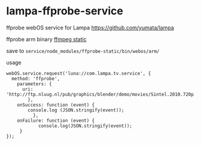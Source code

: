 # lampa-ffprobe-service 

ffprobe webOS service for Lampa https://github.com/yumata/lampa

ffprobe arm binary [ffmpeg static](https://johnvansickle.com/ffmpeg/releases/ffmpeg-release-armhf-static.tar.xz)

save to `service/node_modules/ffprobe-static/bin/webos/arm/`

usage 
```
webOS.service.request('luna://com.lampa.tv.service', {
  method: 'ffprobe',
    parameters: { 
      uri: 'http://ftp.nluug.nl/pub/graphics/blender/demo/movies/Sintel.2010.720p.mkv'
		},
	onSuccess: function (event) {
   		console.log (JSON.stringify(event));
          },
  	onFailure: function (event) {
    		console.log(JSON.stringify(event));
   	 }
});
```
